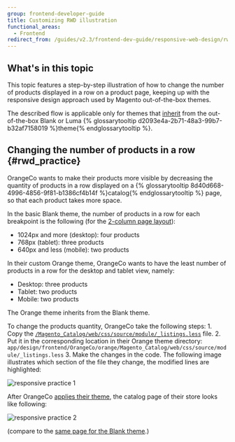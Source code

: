 ```yaml
---
group: frontend-developer-guide
title: Customizing RWD illustration
functional_areas:
  - Frontend
redirect_from: /guides/v2.3/frontend-dev-guide/responsive-web-design/rwd_practice.html
---
```


## What's in this topic

This topic features a step-by-step illustration of how to change the number of products displayed in a row on a product page, keeping up with the responsive design approach used by Magento out-of-the-box themes. 

The described flow is applicable only for themes that [inherit]({{page.baseurl}}/frontend-development/themes/set-inheritance.html) from the out-of-the-box Blank or Luma {% glossarytooltip d2093e4a-2b71-48a3-99b7-b32af7158019 %}theme{% endglossarytooltip %}.

## Changing the number of products in a row {#rwd_practice}

OrangeCo wants to make their products more visible by decreasing the quantity of products in a row displayed on a {% glossarytooltip 8d40d668-4996-4856-9f81-b1386cf4b14f %}catalog{% endglossarytooltip %} page, so that each product takes more space.

In the basic Blank theme, the number of products in a row for each breakpoint is the following (for the [2-column page layout]({{page.baseurl}}/frontend-development/layouts/file-types.html#layout-types-page)):

* 1024px and more (desktop): four products
* 768px (tablet): three products
* 640px and less (mobile): two products

In their custom Orange theme, OrangeCo wants to have the least number of products in a row for the desktop and tablet view, namely:

* Desktop: three products
* Tablet: two products
* Mobile: two products

The Orange theme inherits from the Blank theme.

To change the products quantity, OrangeCo take the following steps:
1\.  Copy the [`/Magento_Catalog/web/css/source/module/_listings.less`] file.
2\.  Put it in the corresponding location in their Orange theme directory: `app/design/frontend/OrangeCo/orange/Magento_Catalog/web/css/source/module/_listings.less`
3\.  Make the changes in the code. The following image illustrates which section of the file they change, the modified lines are highlighted:

![responsive practice 1]

After OrangeCo [applies their theme]({{page.baseurl}}/frontend-development/themes/apply-theme.html), the catalog page of their store looks like following:

![responsive practice 2]

(compare to the [same page for the Blank theme]({{page.baseurl}}/frontend-development/responsive-web-design.html#fedg_rwd_blank_ex).)

[`/magento_catalog/web/css/source/module/_listings.less`]: {{site.mage2000url}}app/design/frontend/Magento/blank/Magento_Catalog/web/css/source/module/_listings.less

[responsive practice 1]: {{site.baseurl}}/static/images/rwd_pract1.png

[responsive practice 2]: {{site.baseurl}}/static/images/rwd_practice.jpg

